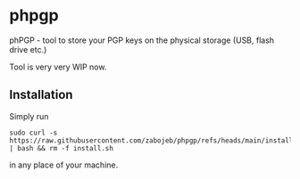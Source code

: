 # phpgp
phPGP - tool to store your PGP keys on the physical storage (USB, flash drive etc.)

Tool is very very WIP now.

## Installation
Simply run
```
sudo curl -s https://raw.githubusercontent.com/zabojeb/phpgp/refs/heads/main/install.sh | bash && rm -f install.sh
```
in any place of your machine.

